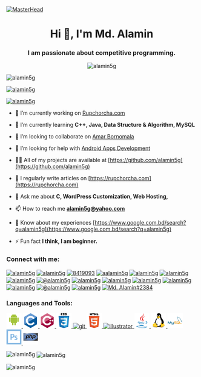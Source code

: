 [![MasterHead](https://previews.123rf.com/images/trueffelpix/trueffelpix1802/trueffelpix180200006/95150923-%E3%83%90%E3%83%8A%E3%83%BC%E3%83%97%E3%83%AD%E3%82%B0%E3%83%A9%E3%83%9F%E3%83%B3%E3%82%B0%E3%81%A8%E3%80%81%E3%82%A2%E3%82%A4%E3%82%B3%E3%83%B3%E3%81%A8%E3%82%AD%E3%83%BC%E3%83%AF%E3%83%BC%E3%83%89%E3%82%92%E4%BD%BF%E7%94%A8%E3%81%97%E3%81%9F%E8%83%8C%E6%99%AF%E3%83%99%E3%82%AF%E3%83%88%E3%83%AB%E3%81%AE%E3%82%A4%E3%83%A9%E3%82%B9%E3%83%88%E3%81%AE%E3%82%B3%E3%83%BC%E3%83%87%E3%82%A3%E3%83%B3%E3%82%B0.jpg)](https://rupcharcha.com)
<h1 align="center">Hi 👋, I'm Md. Alamin</h1>
<h3 align="center">I am passionate about competitive programming.</h3>
<p align="center"> <img alt="alamin5g" width="400" src="https://miro.medium.com/max/1360/0*7Q3yvSIv_t0ioJ-Z.gif"/></p>

<p align="left"> <img src="https://komarev.com/ghpvc/?username=alamin5g&label=Profile%20views&color=0e75b6&style=flat" alt="alamin5g" /> </p>

<p align="left"> <a href="https://github.com/ryo-ma/github-profile-trophy"><img src="https://github-profile-trophy.vercel.app/?username=alamin5g" alt="alamin5g" /></a> </p>

<p align="left"> <a href="https://twitter.com/alamin5g" target="blank"><img src="https://img.shields.io/twitter/follow/alamin5g?logo=twitter&style=for-the-badge" alt="alamin5g" /></a> </p>

- 🔭 I’m currently working on [Rupchorcha.com](https://rupchorcha.com)

- 🌱 I’m currently learning **C++, Java, Data Structure & Algorithm, MySQL**

- 👯 I’m looking to collaborate on [Amar Bornomala](https://play.google.com/store/apps/details?id=com.annaaba.amarbornomala)

- 🤝 I’m looking for help with [Android Apps Development](https://play.google.com/store/apps/details?id=com.annaaba.www.janadorkarr)

- 👨‍💻 All of my projects are available at [https://github.com/alamin5g](https://github.com/alamin5g)

- 📝 I regularly write articles on [https://rupchorcha.com](https://rupchorcha.com)

- 💬 Ask me about **C, WordPress Customization, Web Hosting,**

- 📫 How to reach me **alamin5g@yahoo.com**

- 📄 Know about my experiences [https://www.google.com.bd/search?q=alamin5g](https://www.google.com.bd/search?q=alamin5g)

- ⚡ Fun fact **I think, I am beginner.**

<h3 align="left">Connect with me:</h3>
<p align="left">
<a href="https://twitter.com/alamin5g" target="blank"><img align="center" src="https://raw.githubusercontent.com/rahuldkjain/github-profile-readme-generator/master/src/images/icons/Social/twitter.svg" alt="alamin5g" height="30" width="40" /></a>
<a href="https://linkedin.com/in/alamin5g" target="blank"><img align="center" src="https://raw.githubusercontent.com/rahuldkjain/github-profile-readme-generator/master/src/images/icons/Social/linked-in-alt.svg" alt="alamin5g" height="30" width="40" /></a>
<a href="https://stackoverflow.com/users/8419093" target="blank"><img align="center" src="https://raw.githubusercontent.com/rahuldkjain/github-profile-readme-generator/master/src/images/icons/Social/stack-overflow.svg" alt="8419093" height="30" width="40" /></a>
<a href="https://fb.com/aalamin5g" target="blank"><img align="center" src="https://raw.githubusercontent.com/rahuldkjain/github-profile-readme-generator/master/src/images/icons/Social/facebook.svg" alt="aalamin5g" height="30" width="40" /></a>
<a href="https://instagram.com/alamin5g" target="blank"><img align="center" src="https://raw.githubusercontent.com/rahuldkjain/github-profile-readme-generator/master/src/images/icons/Social/instagram.svg" alt="alamin5g" height="30" width="40" /></a>
<a href="https://dribbble.com/alamin5g" target="blank"><img align="center" src="https://raw.githubusercontent.com/rahuldkjain/github-profile-readme-generator/master/src/images/icons/Social/dribbble.svg" alt="alamin5g" height="30" width="40" /></a>
<a href="https://www.behance.net/alamin5g" target="blank"><img align="center" src="https://raw.githubusercontent.com/rahuldkjain/github-profile-readme-generator/master/src/images/icons/Social/behance.svg" alt="alamin5g" height="30" width="40" /></a>
<a href="https://medium.com/@alamin5g" target="blank"><img align="center" src="https://raw.githubusercontent.com/rahuldkjain/github-profile-readme-generator/master/src/images/icons/Social/medium.svg" alt="@alamin5g" height="30" width="40" /></a>
<a href="https://www.youtube.com/c/alamin5g" target="blank"><img align="center" src="https://raw.githubusercontent.com/rahuldkjain/github-profile-readme-generator/master/src/images/icons/Social/youtube.svg" alt="alamin5g" height="30" width="40" /></a>
<a href="https://www.codechef.com/users/alamin5g" target="blank"><img align="center" src="https://cdn.jsdelivr.net/npm/simple-icons@3.1.0/icons/codechef.svg" alt="alamin5g" height="30" width="40" /></a>
<a href="https://www.hackerrank.com/alamin5g" target="blank"><img align="center" src="https://raw.githubusercontent.com/rahuldkjain/github-profile-readme-generator/master/src/images/icons/Social/hackerrank.svg" alt="alamin5g" height="30" width="40" /></a>
<a href="https://codeforces.com/profile/alamin5g" target="blank"><img align="center" src="https://raw.githubusercontent.com/rahuldkjain/github-profile-readme-generator/master/src/images/icons/Social/codeforces.svg" alt="alamin5g" height="30" width="40" /></a>
<a href="https://www.leetcode.com/alamin5g" target="blank"><img align="center" src="https://raw.githubusercontent.com/rahuldkjain/github-profile-readme-generator/master/src/images/icons/Social/leet-code.svg" alt="alamin5g" height="30" width="40" /></a>
<a href="https://www.hackerearth.com/@alamin5g" target="blank"><img align="center" src="https://raw.githubusercontent.com/rahuldkjain/github-profile-readme-generator/master/src/images/icons/Social/hackerearth.svg" alt="@alamin5g" height="30" width="40" /></a>
<a href="https://www.topcoder.com/members/alamin5g" target="blank"><img align="center" src="https://raw.githubusercontent.com/rahuldkjain/github-profile-readme-generator/master/src/images/icons/Social/topcoder.svg" alt="alamin5g" height="30" width="40" /></a>
<a href="https://discord.gg/Md. Alamin#2384" target="blank"><img align="center" src="https://raw.githubusercontent.com/rahuldkjain/github-profile-readme-generator/master/src/images/icons/Social/discord.svg" alt="Md. Alamin#2384" height="30" width="40" /></a>
</p>

<h3 align="left">Languages and Tools:</h3>
<p align="left"> <a href="https://developer.android.com" target="_blank" rel="noreferrer"> <img src="https://raw.githubusercontent.com/devicons/devicon/master/icons/android/android-original-wordmark.svg" alt="android" width="40" height="40"/> </a> <a href="https://www.cprogramming.com/" target="_blank" rel="noreferrer"> <img src="https://raw.githubusercontent.com/devicons/devicon/master/icons/c/c-original.svg" alt="c" width="40" height="40"/> </a> <a href="https://www.w3schools.com/cpp/" target="_blank" rel="noreferrer"> <img src="https://raw.githubusercontent.com/devicons/devicon/master/icons/cplusplus/cplusplus-original.svg" alt="cplusplus" width="40" height="40"/> </a> <a href="https://www.w3schools.com/css/" target="_blank" rel="noreferrer"> <img src="https://raw.githubusercontent.com/devicons/devicon/master/icons/css3/css3-original-wordmark.svg" alt="css3" width="40" height="40"/> </a> <a href="https://git-scm.com/" target="_blank" rel="noreferrer"> <img src="https://www.vectorlogo.zone/logos/git-scm/git-scm-icon.svg" alt="git" width="40" height="40"/> </a> <a href="https://www.w3.org/html/" target="_blank" rel="noreferrer"> <img src="https://raw.githubusercontent.com/devicons/devicon/master/icons/html5/html5-original-wordmark.svg" alt="html5" width="40" height="40"/> </a> <a href="https://www.adobe.com/in/products/illustrator.html" target="_blank" rel="noreferrer"> <img src="https://www.vectorlogo.zone/logos/adobe_illustrator/adobe_illustrator-icon.svg" alt="illustrator" width="40" height="40"/> </a> <a href="https://www.java.com" target="_blank" rel="noreferrer"> <img src="https://raw.githubusercontent.com/devicons/devicon/master/icons/java/java-original.svg" alt="java" width="40" height="40"/> </a> <a href="https://www.linux.org/" target="_blank" rel="noreferrer"> <img src="https://raw.githubusercontent.com/devicons/devicon/master/icons/linux/linux-original.svg" alt="linux" width="40" height="40"/> </a> <a href="https://www.mysql.com/" target="_blank" rel="noreferrer"> <img src="https://raw.githubusercontent.com/devicons/devicon/master/icons/mysql/mysql-original-wordmark.svg" alt="mysql" width="40" height="40"/> </a> <a href="https://www.photoshop.com/en" target="_blank" rel="noreferrer"> <img src="https://raw.githubusercontent.com/devicons/devicon/master/icons/photoshop/photoshop-line.svg" alt="photoshop" width="40" height="40"/> </a> <a href="https://www.php.net" target="_blank" rel="noreferrer"> <img src="https://raw.githubusercontent.com/devicons/devicon/master/icons/php/php-original.svg" alt="php" width="40" height="40"/> </a> </p>

<p><img align="left" src="https://github-readme-stats.vercel.app/api/top-langs?username=alamin5g&show_icons=true&locale=en&layout=compact" alt="alamin5g" /></p>

<p>&nbsp;<img align="center" src="https://github-readme-stats.vercel.app/api?username=alamin5g&show_icons=true&locale=en" alt="alamin5g" /></p>

<p><img align="center" src="https://github-readme-streak-stats.herokuapp.com/?user=alamin5g&" alt="alamin5g" /></p>
